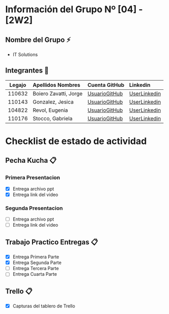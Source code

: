 # Información del Grupo Nº [04] - [2W2]


## Nombre del Grupo :zap:

* IT Solutions


## Integrantes :busts_in_silhouette:

| Legajo| Apellidos Nombres  | Cuenta GitHub | Linkedin
| :------: | :-------- | :-------- | :-------- |
| 110632 | Boiero Zavatti, Jorge |[UsuarioGitHub](https://github.com/jboiero)|[UserLinkedin](https://www.linkedin.com/in/jorge-boiero-90917884/)|
| 110143 | Gonzalez, Jesica |[UsuarioGitHub](https://github.com/jesidg13)|[UserLinkedin](https://www.linkedin.com/in/jesica-daniela-gonzalez/)|
| 104822 | Revol, Eugenia |[UsuarioGitHub](https://github.com/erevol)|[UserLinkedin](https://www.linkedin.com/in/eugeniarevol/)|
| 110176 | Stocco, Gabriela |[UsuarioGitHub](https://github.com/gaenima)|[UserLinkedin](https://www.linkedin.com/in/gabriela-stocco-004a27b1/)|

# Checklist de estado de actividad

## Pecha Kucha :clipboard:

### Primera Presentacion

- [x] Entrega archivo ppt
- [x] Entrega link del video

### Segunda Presentacion

- [ ] Entrega archivo ppt
- [ ] Entrega link del video

## Trabajo Practico Entregas :clipboard:
- [x] Entrega Primera Parte
- [x] Entrega Segunda Parte
- [ ] Entrega Tercera Parte
- [ ] Entrega Cuarta Parte

## Trello :clipboard:
- [x] Capturas del tablero de Trello
